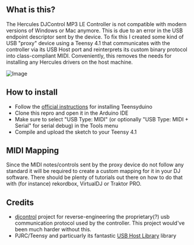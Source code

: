 ## What is this?

The Hercules DJControl MP3 LE Controller is not compatible with modern versions of Windows or Mac anymore. This is due to an error in the USB endpoint descriptor sent by the device. To fix this I created some kind of USB "proxy" device using a Teensy 4.1 that communicates with the controller via its USB Host port and reinterprets its custom binary protocol into class-compliant MIDI. Conveniently, this removes the needs for installing any Hercules drivers on the host machine.

![Image](https://github.com/pr8x/djcontrolmp3le_usb_proxy/assets/4670166/413bc077-675b-48e9-9215-00679ad7af42)

## How to install 

- Follow the [official instructions](https://www.pjrc.com/teensy/td_download.html) for installing Teensyduino
- Clone this repro and open it in the Arduino IDE
- Make sure to select "USB Type: MIDI" (or optionally "USB Type: MIDI + Serial" for serial debug) in the Tools menu
- Compile and upload the sketch to your Teensy 4.1

## MIDI Mapping

Since the MIDI notes/controls sent by the proxy device do not follow any standard it will be required to create a custom mapping for it in your DJ software. There should be plenty of tutorials out there on how to do that with (for instance) rekordbox, VirtualDJ or Traktor PRO.

## Credits

- [djcontrol](https://github.com/foomatic/djcontrol) project for reverse-engineering the proprietary(?) usb communication protocol used by the controller. This project would've been much harder without this.
- PJRC/Teensy and particuarly its fantastic [USB Host Library](https://github.com/PaulStoffregen/USBHost_t36) library
